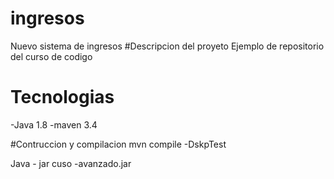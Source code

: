# ingresos
Nuevo sistema de ingresos
#Descripcion del proyeto
Ejemplo de repositorio del curso de codigo

# Tecnologias
-Java 1.8
-maven 3.4

#Contruccion y compilacion
mvn compile -DskpTest

Java - jar cuso -avanzado.jar
